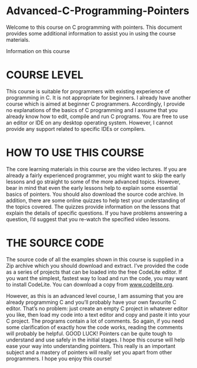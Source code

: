# Advanced-C-Programming-Pointers
Welcome to this course on C programming with pointers. This document provides some additional information to assist you in using the course materials.

Information on this course

# COURSE LEVEL
This course is suitable for programmers with existing experience of programming in
C. It is not appropriate for beginners. I already have another course which is aimed
at beginner C programmers. Accordingly, I provide no explanations of the basics of
C programming and I assume that you already know how to edit, compile and run C
programs. You are free to use an editor or IDE on any desktop operating system.
However, I cannot provide any support related to specific IDEs or compilers.

# HOW TO USE THIS COURSE
The core learning materials in this course are the video lectures. If you are already a
fairly experienced programmer, you might want to skip the early lessons and go
straight to some of the more advanced topics. However, bear in mind that even the
early lessons help to explain some essential basics of pointers.
You should also download the source code archive. In addition, there are
some online quizzes to help test your understanding of the topics covered. The
quizzes provide information on the lessons that explain the details of specific
questions. If you have problems answering a question, I’d suggest that you re-watch
the specified video lessons.

# THE SOURCE CODE
The source code of all the examples shown in this course is supplied in a Zip archive
which you should download and extract. I’ve provided the code as a series of
projects that can be loaded into the free CodeLite editor. If you want the simplest,
fastest way to load and run the code, you may want to install CodeLite. You can
download a copy from www.codelite.org.

However, as this is an advanced level course, I am assuming that you are
already programming C and you’ll probably have your own favourite C editor.
That’s no problem: just create an empty C project in whatever editor you like, then
load my code into a text editor and copy and paste it into your C project.
The programs contain a lot of comments. So again, if you need some
clarification of exactly how the code works, reading the comments will probably be
helpful.
GOOD LUCK!
Pointers can be quite tough to understand and use safely in the initial stages. I hope
this course will help ease your way into understanding pointers. This really is an
important subject and a mastery of pointers will really set you apart from other
programmers. I hope you enjoy this course!


